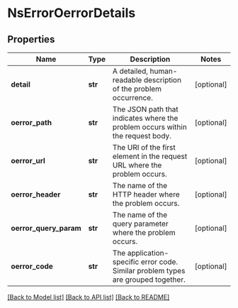 # NsErrorOerrorDetails

## Properties
Name | Type | Description | Notes
------------ | ------------- | ------------- | -------------
**detail** | **str** | A detailed, human-readable description of the problem occurrence. | [optional] 
**oerror_path** | **str** | The JSON path that indicates where the problem occurs within the request body. | [optional] 
**oerror_url** | **str** | The URI of the first element in the request URL where the problem occurs. | [optional] 
**oerror_header** | **str** | The name of the HTTP header where the problem occurs. | [optional] 
**oerror_query_param** | **str** | The name of the query parameter where the problem occurs. | [optional] 
**oerror_code** | **str** | The application-specific error code. Similar problem types are grouped together. | [optional] 

[[Back to Model list]](../README.md#documentation-for-models) [[Back to API list]](../README.md#documentation-for-api-endpoints) [[Back to README]](../README.md)

